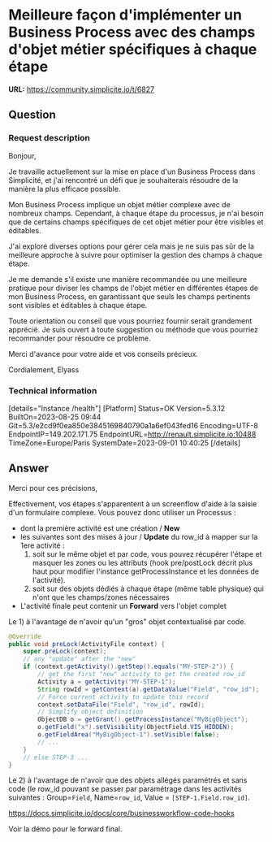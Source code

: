 # Meilleure façon d'implémenter un Business Process avec des champs d'objet métier spécifiques à chaque étape

**URL:** https://community.simplicite.io/t/6827

## Question
### Request description

Bonjour,

Je travaille actuellement sur la mise en place d'un Business Process dans Simplicité, et j'ai rencontré un défi que je souhaiterais résoudre de la manière la plus efficace possible.

Mon Business Process implique un objet métier complexe avec de nombreux champs. Cependant, à chaque étape du processus, je n'ai besoin que de certains champs spécifiques de cet objet métier pour être visibles et éditables.

J'ai exploré diverses options pour gérer cela mais je ne suis pas sûr de la meilleure approche à suivre pour optimiser la gestion des champs à chaque étape.

Je me demande s'il existe une manière recommandée ou une meilleure pratique pour diviser les champs de l'objet métier en différentes étapes de mon Business Process, en garantissant que seuls les champs pertinents sont visibles et éditables à chaque étape.

Toute orientation ou conseil que vous pourriez fournir serait grandement apprécié. Je suis ouvert à toute suggestion ou méthode que vous pourriez recommander pour résoudre ce problème.

Merci d'avance pour votre aide et vos conseils précieux.

Cordialement,
Elyass

### Technical information

[details="Instance /health"]
[Platform]
Status=OK
Version=5.3.12
BuiltOn=2023-08-25 09:44
Git=5.3/e2cd9f0ea850e3845169840790a1a6ef043fed16
Encoding=UTF-8
EndpointIP=149.202.171.75
EndpointURL=http://renault.simplicite.io:10488
TimeZone=Europe/Paris
SystemDate=2023-09-01 10:40:25
[/details]

## Answer
Merci pour ces précisions,

Effectivement, vos étapes s'apparentent à un screenflow d'aide à la saisie d'un formulaire complexe.
Vous pouvez donc utiliser un Processus :
- dont la première activité est une création / **New**
- les suivantes sont des mises à jour / **Update** du row_id à mapper sur la 1ere activité :
   1) soit sur le même objet et par code, vous pouvez récupérer l'étape et masquer les zones ou les attributs (hook pre/postLock décrit plus haut pour modifier l'instance getProcessInstance et les données de l'activité).
   2) soit sur des objets dédiés à chaque étape (même table physique) qui n'ont que les champs/zones nécessaires
- L'activité finale peut contenir un **Forward** vers l'objet complet

Le 1) à l'avantage de n'avoir qu'un "gros" objet contextualisé par code.

```java
@Override
public void preLock(ActivityFile context) {
	super.preLock(context);
	// any "update" after the "new"
	if (context.getActivity().getStep().equals("MY-STEP-2")) {
		// get the first "new" activity to get the created row_id
		Activity a = getActivity("MY-STEP-1"); 
		String rowId = getContext(a).getDataValue("Field", "row_id");
		// Force current activity to update this record
		context.setDataFile("Field", "row_id", rowId);
		// Simplify object definition
		ObjectDB o = getGrant().getProcessInstance("MyBigObject");
		o.getField("x").setVisibility(ObjectField.VIS_HIDDEN);
		o.getFieldArea("MyBigObject-1").setVisible(false);
		// ...
	}
	// else STEP-3 ...
}
```
Le 2) à l'avantage de n'avoir que des objets allégés paramétrés et sans code (le row_id pouvant se passer par paramétrage dans les activités suivantes : 
Group=`Field`, Name=`row_id`, Value = `[STEP-1.Field.row_id]`.

https://docs.simplicite.io/docs/core/businessworkflow-code-hooks

Voir la démo pour le forward final.
